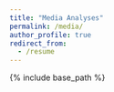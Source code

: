 ```yaml
---
title: "Media Analyses"
permalink: /media/
author_profile: true
redirect_from:
  - /resume
---
```


{% include base_path %} 
